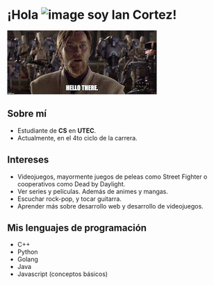 # ¡Hola ![image](https://user-images.githubusercontent.com/85956402/132919608-63616b80-4fe0-4f8f-b261-9c3e490eead3.png) soy **Ian Cortez**!

![Hello There](image.png)


## Sobre mí

* Estudiante de **CS** en **UTEC**. 
* Actualmente, en el 4to ciclo de la carrera.


## Intereses

* Videojuegos, mayormente juegos de peleas como Street Fighter o cooperativos como Dead by Daylight.
* Ver series y películas. Además de animes y mangas.
* Escuchar rock-pop, y tocar guitarra.
* Aprender más sobre desarrollo web y desarrollo de videojuegos.


## Mis lenguajes de programación
* C++
* Python
* Golang
* Java
* Javascript (conceptos básicos)

